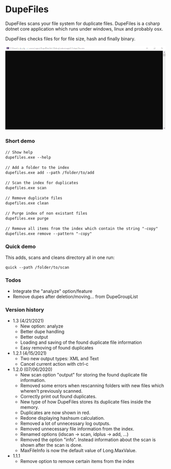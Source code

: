 # DupeFiles
DupeFiles scans your file system for duplicate files.
DupeFiles is a csharp dotnet core application which runs under windows, linux and probably osx.

DupeFiles checks files for for file size, hash and finally binary.

![DupeFiles GIF](https://raw.githubusercontent.com/dahead/DupeFiles/master/DupeFiles.gif)

### Short demo
```
// Show help
dupefiles.exe --help

// Add a folder to the index
dupefiles.exe add --path /folder/to/add

// Scan the index for duplicates
dupefiles.exe scan

// Remove duplicate files
dupefiles.exe clean

// Purge index of non existant files
dupefiles.exe purge

// Remove all items from the index which contain the string "-copy"
dupefiles.exe remove --pattern "-copy"
```

### Quick demo
This adds, scans and cleans directory all in one run:
```
quick --path /folder/to/scan
```

### Todos
- Integrate the "analyze" option/feature
- Remove dupes after deletion/moving... from DupeGroupList

### Version history
- 1.3 (4/21/2021)
    - New option: analyze
    - Better dupe handling
    - Better output
    - Loading and saving of the found duplicate file information
    - Easy removing of found duplicates
- 1.2.1 (4/15/2021)
    - Two new output types: XML and Text
    - Cancel current action with ctrl-c
- 1.2.0 (07/06/2020)
    - New scan option "output" for storing the found duplicate file information.
    - Removed some errors when rescanning folders with new files which wheren't previously scanned.
    - Correctly print out found duplicates.
    - New type of how DupeFiles stores its duplicate files inside the memory.
    - Duplicates are now shown in red.
    - Redone displaying hashsum calculation.
    - Removed a lot of unnecessary log outputs.
    - Removed unnecessary file information from the index.
    - Renamed options (idscan -> scan, idplus -> add, ...)
    - Removed the option "info". Instead information about the scan is shown after the scan is done.
    - MaxFileInfo is now the default value of Long.MaxValue.
- 1.1.1
    - Remove option to remove certain items from the index
